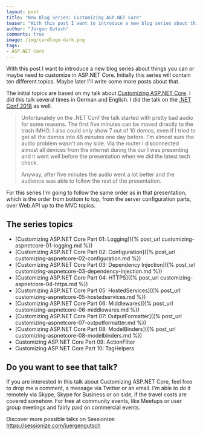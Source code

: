 ```yaml
---
layout: post
title: "New Blog Series: Customizing ASP.​NET Core"
teaser: "With this post I want to introduce a new blog series about things you can or maybe may customize in ASP.NET Core. Initially this series will contain ten different topics. Maybe later I'll write some more posts about that. The initial topics are based on my talk about Customizing ASP.NET Core."
author: "Jürgen Gutsch"
comments: true
image: /img/cardlogo-dark.png
tags: 
- ASP.NET Core
---
```


With this post I want to introduce a new blog series about things you can or maybe need to customize in ASP.NET Core. Initially this series will contain ten different topics. Maybe later I'll write some more posts about that.

The initial topics are based on my talk about [Customizing ASP.NET Core](https://sessionize.com/s/juergengutsch/customizing_aspnet_core/19237). I did this talk several times in German and English. I did the talk on the [.NET Conf 2018](https://channel9.msdn.com/Events/dotnetConf/2018/S306) as well. 

> Unfortunately on the .NET Conf the talk started with pretty bad audio for some reasons. The first five minutes can be moved directly to the trash IMHO. I also could only show 7 out of 10 demos, even if I tried to get all the demos into 45 minutes one day before. I'm almost sure the audio problem wasn't on my side. Via the router I disconnected almost all devices from the internet during the our I was presenting  and it went well before the presentation when we did the latest tech check.
>
> Anyway, after five minutes the audio went a lot better and the audience was able to follow the rest of the presentation.

For this series I'm going to follow the same order as in that presentation, which is the order from bottom to top, from the server configuration parts, over Web.API up to the MVC topics.

## The series topics

- [Customizing ASP.NET Core Part 01: Logging]({% post_url customizing-aspnetcore-01-logging.md %})
- [Customizing ASP.NET Core Part 02: Configuration]({% post_url customizing-aspnetcore-02-configuration.md %})
- [Customizing ASP.NET Core Part 03: Dependency Injection]({% post_url customizing-aspnetcore-03-dependency-injection.md %})
- [Customizing ASP.NET Core Part 04: HTTPS]({% post_url customizing-aspnetcore-04-https.md %})
- [Customizing ASP.NET Core Part 05: HostedServices]({% post_url customizing-aspnetcore-05-hostedservices.md %})
- [Customizing ASP.NET Core Part 06: Middlewares]({% post_url customizing-aspnetcore-06-middlewares.md %})
- [Customizing ASP.NET Core Part 07: OutputFormatter]({% post_url customizing-aspnetcore-07-outputformatter.md %})
- [Customizing ASP.NET Core Part 08: ModelBinders]({% post_url customizing-aspnetcore-08-modelbinders.md %})
- Customizing ASP.NET Core Part 09: ActionFilter
- Customizing ASP.NET Core Part 10: TagHelpers

## Do you want to see that talk?

If you are interested in this talk about Customizing ASP.NET Core, feel free to drop me a comment, a message via Twitter or an email. I'm able to do it remotely via Skype, Skype for Business or on side, if the travel costs are covered somehow. For free at community events, like Meetups or user group meetings and fairly paid on commercial events.

Discover more possible talks on Sessionize: https://sessionize.com/juergengutsch